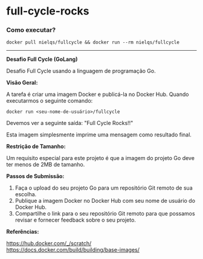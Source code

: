 # full-cycle-rocks

### Como executar?

```shell
docker pull nielqs/fullcycle && docker run --rm nielqs/fullcycle
```
---
**Desafio Full Cycle (GoLang)**

Desafio Full Cycle usando a linguagem de programação Go.

**Visão Geral:**

A tarefa é criar uma imagem Docker e publicá-la no Docker Hub. Quando executarmos o seguinte comando:

```shell
docker run <seu-nome-de-usuário>/fullcycle
```

Devemos ver a seguinte saída: "Full Cycle Rocks!!"

Esta imagem simplesmente imprime uma mensagem como resultado final.

**Restrição de Tamanho:**

Um requisito especial para este projeto é que a imagem do projeto Go deve ter menos de 2MB de tamanho.

**Passos de Submissão:**

1. Faça o upload do seu projeto Go para um repositório Git remoto de sua escolha.
2. Publique a imagem Docker no Docker Hub com seu nome de usuário do Docker Hub.
3. Compartilhe o link para o seu repositório Git remoto para que possamos revisar e fornecer feedback sobre o seu projeto.

**Referências:**

https://hub.docker.com/_/scratch/
https://docs.docker.com/build/building/base-images/